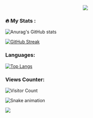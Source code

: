 <p align="center">
  <img src="https://capsule-render.vercel.app/api?type=waving&color=gradient&text=Welcome&height=100&section=header"/>
</p>

### :fire: My Stats :
![Anurag's GitHub stats](https://github-readme-stats.vercel.app/api?username=dimitar-georgiev98&show_icons=true&theme=github_dark)

[![GitHub Streak](https://streak-stats.demolab.com?user=dimitar-georgiev98&theme=github-dark-blue&border_radius=4&date_format=j%20M%5B%20Y%5D&fire=DD8507&background=1620EC00)](https://git.io/streak-stats)

### Languages:
[![Top Langs](https://github-readme-stats.vercel.app/api/top-langs/?username=dimitar-georgiev98&layout=compact&theme=github_dark)](https://github.com/anuraghazra/github-readme-stats)

<!--
<h2> 📈 &nbsp;My GitHub History!</h2>
<a href="https://github.com/dimitar-georgiev98">
  <img height="180em" src="https://github-readme-stats.vercel.app/api?username=dimitar-georgiev98&theme=github_dark&show_icons=true" />
  <img height="180em" src="https://github-readme-stats.vercel.app/api/top-langs/?username=dimitar-georgiev98&theme=github_dark&layout=compact" />
</a>
-->

<!--
![](http://github-profile-summary-cards.vercel.app/api/cards/profile-details?username=dimitar-georgiev98&theme=github_dark) 

![](http://github-profile-summary-cards.vercel.app/api/cards/repos-per-language?username=dimitar-georgiev98&theme=github_dark) 

![](http://github-profile-summary-cards.vercel.app/api/cards/most-commit-language?username=dimitar-georgiev98&theme=github_dark) 

![](http://github-profile-summary-cards.vercel.app/api/cards/stats?username=dimitar-georgiev98&theme=github_dark)

![](http://github-profile-summary-cards.vercel.app/api/cards/productive-time?username=dimitar-georgiev98&theme=github_dark&utcOffset=8) 
-->
### Views Counter:
![Visitor Count](https://profile-counter.glitch.me/dimitar-georgiev98/count.svg)

![Snake animation](https://github.com/dimitar-georgiev98/dimitar-georgiev98/blob/output/github-contribution-grid-snake.svg)

<p align="left">
  <img src="https://capsule-render.vercel.app/api?type=waving&color=gradient&height=100&section=footer"/>
</p>

<!--
**dimitar-georgiev98/dimitar-georgiev98** is a ✨ _special_ ✨ repository because its `README.md` (this file) appears on your GitHub profile.

- 🔭 I’m currently working on ...
- 🌱 I’m currently learning ...
- 👯 I’m looking to collaborate on ...
- 🤔 I’m looking for help with ...
- 💬 Ask me about ...
- 📫 How to reach me: ...
- 😄 Pronouns: ...
- ⚡ Fun fact: ...
-->
